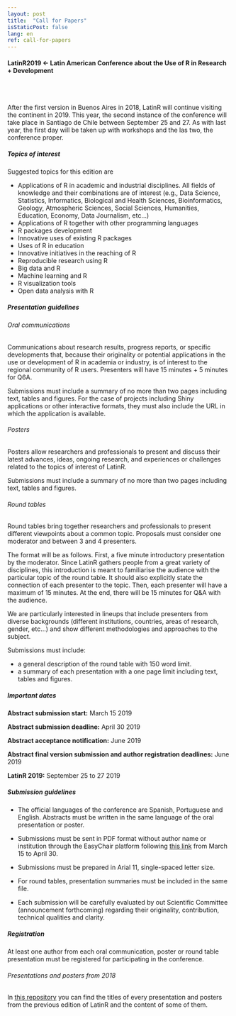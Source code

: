 ```yaml
---
layout: post
title:  "Call for Papers"
isStaticPost: false
lang: en
ref: call-for-papers
---
```



#### LatinR2019 <- Latin American Conference about the Use of R in Research + Development
<br>
<br>

After the first version in Buenos Aires in 2018, LatinR will continue visiting the continent in 2019. This year, the second instance of the conference will take place in Santiago de Chile between September 25 and 27. As with last year, the first day will be taken up with workshops and the las two, the conference proper. 

##### Topics of interest

Suggested topics for this edition are

* Applications of R in academic and industrial disciplines. All fields of knowledge and their combinations are of interest (e.g., Data Science, Statistics, Informatics, Biological and Health Sciences, Bioinformatics, Geology, Atmospheric Sciences, Social Sciences, Humanities, Education,
Economy, Data Journalism, etc...)
* Applications of R together with other programming languages
* R packages development
* Innovative uses of existing R packages
* Uses of R in education
* Innovative initiatives in the reaching of R
* Reproducible research using R
* Big data and R
* Machine learning and R
* R visualization tools
* Open data analysis with R


##### Presentation guidelines

###### Oral communications

Communications about research results, progress reports, or specific developments that, because their originality or potential applications in the use or development of R in academia or industry, is of interest to the regional community of R users. Presenters will have 15 minutes + 5 minutes for Q6A. 

Submissions must include a summary of no more than two pages including text, tables and figures. For the case of projects including Shiny applications or other interactive formats, they must also include the URL in which the application is available. 

###### Posters

Posters allow researchers and professionals to present and discuss their latest advances, ideas, ongoing research, and experiences or challenges related to the topics of interest of LatinR. 

Submissions must include a summary of no more than two pages including text, tables and figures.

###### Round tables

Round tables bring together researchers and professionals to present different viewpoints about a common topic. Proposals must consider one moderator and between 3 and 4 presenters. 

The format will be as follows. First, a five minute introductory presentation by the moderator. Since LatinR gathers people from a great variety of disciplines, this introduction is meant to familiarise the audience with the particular topic of the round table. It should also explicitly state the connection of each presenter to the topic. Then, each presenter will have a maximum of 15 minutes. At the end, there will be 15 minutes for Q&A with the audience. 

We are particularly interested in lineups that include presenters from diverse backgrounds (different institutions, countries, areas of research, gender, etc...) and show different methodologies and approaches to the subject. 

Submissions must include: 

* a general description of the round table with 150 word limit. 
* a summary of each presentation with a one page limit including text, tables and figures. 

##### Important dates

**Abstract submission start:** March 15 2019

**Abstract submission deadline:** April 30 2019

**Abstract acceptance notification:** June 2019

**Abstract final version submission and author registration deadlines:** June 2019

**LatinR 2019:** September 25 to 27 2019

##### Submission guidelines


* The official languages of the conference are Spanish, Portuguese and English. Abstracts must be written in the same language of the oral presentation or poster. 

* Submissions must be sent in PDF format without author name or institution through the EasyChair platform following [this link](https://easychair.org/conferences/?conf=latinr2019) from March 15 to April 30. 

* Submissions must be prepared in Arial 11, single-spaced letter size. 

* For round tables, presentation summaries must be included in the same file. 

* Each submission will be carefully evaluated by out Scientific Committee (announcement forthcoming) regarding their originality, contribution, technical qualities and clarity. 

##### Registration

At least one author from each oral communication, poster or round table presentation must be registered for participating in the conference. 


###### Presentations and posters from 2018

In [this repository](https://github.com/LatinR/presentaciones-LatinR2018) you can find the titles of every presentation and posters from the previous edition of LatinR and the content of some of them. 